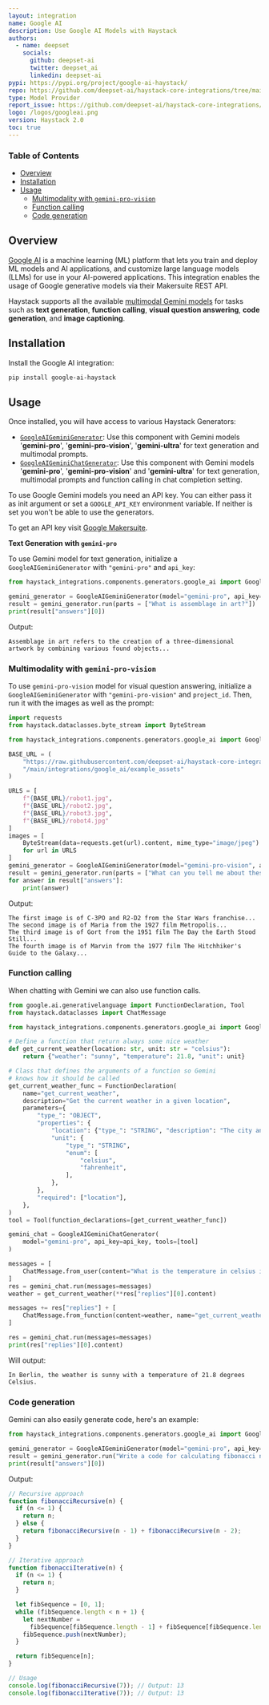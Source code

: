 ```yaml
---
layout: integration
name: Google AI
description: Use Google AI Models with Haystack
authors:
  - name: deepset
    socials:
      github: deepset-ai
      twitter: deepset_ai
      linkedin: deepset-ai
pypi: https://pypi.org/project/google-ai-haystack/
repo: https://github.com/deepset-ai/haystack-core-integrations/tree/main/integrations/google_ai
type: Model Provider
report_issue: https://github.com/deepset-ai/haystack-core-integrations/issues
logo: /logos/googleai.png
version: Haystack 2.0
toc: true
---
```


### Table of Contents

- [Overview](#overview)
- [Installation](#installation)
- [Usage](#usage)
  - [Multimodality with `gemini-pro-vision`](#multimodality-with-gemini-pro-vision)
  - [Function calling](#function-calling)
  - [Code generation](#code-generation)

## Overview

[Google AI](https://ai.google.dev/) is a machine learning (ML) platform that lets you train and deploy ML models and AI applications, and customize large language models (LLMs) for use in your AI-powered applications. This integration enables the usage of Google generative models via their Makersuite REST API.

Haystack supports all the available [multimodal Gemini models](https://ai.google.dev/models/gemini) for tasks such as **text generation**, **function calling**, **visual question answering**, **code generation**, and **image captioning**.

## Installation

Install the Google AI integration:

```bash
pip install google-ai-haystack
```

## Usage

Once installed, you will have access to various Haystack Generators:

- [`GoogleAIGeminiGenerator`](https://docs.haystack.deepset.ai/v2.0/docs/googleaigeminigenerator): Use this component with Gemini models '**gemini-pro**', '**gemini-pro-vision**', '**gemini-ultra**' for text generation and multimodal prompts.
- [`GoogleAIGeminiChatGenerator`](https://docs.haystack.deepset.ai/v2.0/docs/googleaigeminichatgenerator): Use this component with Gemini models '**gemini-pro**', '**gemini-pro-vision**' and '**gemini-ultra**' for text generation, multimodal prompts and function calling in chat completion setting.

To use Google Gemini models you need an API key. You can either pass it as init argument or set a `GOOGLE_API_KEY` environment variable. If neither is set you won't be able to use the generators.

To get an API key visit [Google Makersuite](https://makersuite.google.com).

**Text Generation with `gemini-pro`**

To use Gemini model for text generation, initialize a `GoogleAIGeminiGenerator` with `"gemini-pro"` and `api_key`:

```python
from haystack_integrations.components.generators.google_ai import GoogleAIGeminiGenerator

gemini_generator = GoogleAIGeminiGenerator(model="gemini-pro", api_key=api_key)
result = gemini_generator.run(parts = ["What is assemblage in art?"])
print(result["answers"][0])
```

Output:

```shell
Assemblage in art refers to the creation of a three-dimensional artwork by combining various found objects...
```

### Multimodality with `gemini-pro-vision`

To use `gemini-pro-vision` model for visual question answering, initialize a `GoogleAIGeminiGenerator` with `"gemini-pro-vision"` and `project_id`. Then, run it with the images as well as the prompt:

```python
import requests
from haystack.dataclasses.byte_stream import ByteStream

from haystack_integrations.components.generators.google_ai import GoogleAIGeminiGenerator

BASE_URL = (
    "https://raw.githubusercontent.com/deepset-ai/haystack-core-integrations"
    "/main/integrations/google_ai/example_assets"
)

URLS = [
    f"{BASE_URL}/robot1.jpg",
    f"{BASE_URL}/robot2.jpg",
    f"{BASE_URL}/robot3.jpg",
    f"{BASE_URL}/robot4.jpg"
]
images = [
    ByteStream(data=requests.get(url).content, mime_type="image/jpeg")
    for url in URLS
]
gemini_generator = GoogleAIGeminiGenerator(model="gemini-pro-vision", api_key=api_key)
result = gemini_generator.run(parts = ["What can you tell me about these robots?", *images])
for answer in result["answers"]:
    print(answer)
```

Output:

```shell
The first image is of C-3PO and R2-D2 from the Star Wars franchise...
The second image is of Maria from the 1927 film Metropolis...
The third image is of Gort from the 1951 film The Day the Earth Stood Still...
The fourth image is of Marvin from the 1977 film The Hitchhiker's Guide to the Galaxy...
```

### Function calling

When chatting with Gemini we can also use function calls.

```python
from google.ai.generativelanguage import FunctionDeclaration, Tool
from haystack.dataclasses import ChatMessage

from haystack_integrations.components.generators.google_ai import GoogleAIGeminiChatGenerator

# Define a function that return always some nice weather
def get_current_weather(location: str, unit: str = "celsius"):
    return {"weather": "sunny", "temperature": 21.8, "unit": unit}

# Class that defines the arguments of a function so Gemini
# knows how it should be called
get_current_weather_func = FunctionDeclaration(
    name="get_current_weather",
    description="Get the current weather in a given location",
    parameters={
        "type_": "OBJECT",
        "properties": {
            "location": {"type_": "STRING", "description": "The city and state, e.g. San Francisco, CA"},
            "unit": {
                "type_": "STRING",
                "enum": [
                    "celsius",
                    "fahrenheit",
                ],
            },
        },
        "required": ["location"],
    },
)
tool = Tool(function_declarations=[get_current_weather_func])

gemini_chat = GoogleAIGeminiChatGenerator(
    model="gemini-pro", api_key=api_key, tools=[tool]
)

messages = [
    ChatMessage.from_user(content="What is the temperature in celsius in Berlin?")
]
res = gemini_chat.run(messages=messages)
weather = get_current_weather(**res["replies"][0].content)

messages += res["replies"] + [
    ChatMessage.from_function(content=weather, name="get_current_weather")
]

res = gemini_chat.run(messages=messages)
print(res["replies"][0].content)
```

Will output:

```
In Berlin, the weather is sunny with a temperature of 21.8 degrees Celsius.
```

### Code generation

Gemini can also easily generate code, here's an example:

```python
from haystack_integrations.components.generators.google_ai import GoogleAIGeminiGenerator

gemini_generator = GoogleAIGeminiGenerator(model="gemini-pro", api_key=api_key)
result = gemini_generator.run("Write a code for calculating fibonacci numbers in JavaScript")
print(result["answers"][0])
```

Output:

```javascript
// Recursive approach
function fibonacciRecursive(n) {
  if (n <= 1) {
    return n;
  } else {
    return fibonacciRecursive(n - 1) + fibonacciRecursive(n - 2);
  }
}

// Iterative approach
function fibonacciIterative(n) {
  if (n <= 1) {
    return n;
  }

  let fibSequence = [0, 1];
  while (fibSequence.length < n + 1) {
    let nextNumber =
      fibSequence[fibSequence.length - 1] + fibSequence[fibSequence.length - 2];
    fibSequence.push(nextNumber);
  }

  return fibSequence[n];
}

// Usage
console.log(fibonacciRecursive(7)); // Output: 13
console.log(fibonacciIterative(7)); // Output: 13
```
